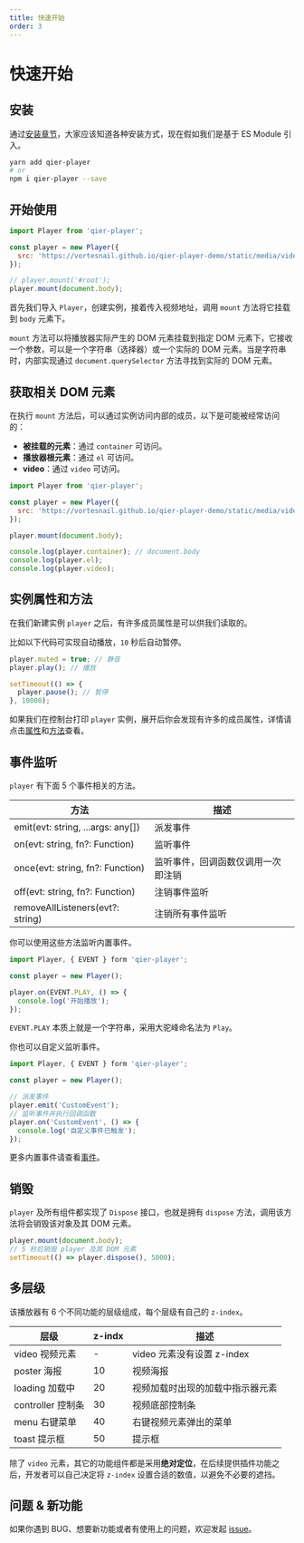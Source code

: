 ```yaml
---
title: 快速开始
order: 3
---
```


# 快速开始

## 安装

通过[安装章节](/zh-CN/doc/install)，大家应该知道各种安装方式，现在假如我们是基于 ES Module 引入。

```bash
yarn add qier-player
# or
npm i qier-player --save
```

## 开始使用

```js
import Player from 'qier-player';

const player = new Player({
  src: 'https://vortesnail.github.io/qier-player-demo/static/media/video480p.d116ba09.mp4',
});

// player.mount('#root');
player.mount(document.body);
```

首先我们导入 `Player`，创建实例，接着传入视频地址，调用 `mount` 方法将它挂载到 `body` 元素下。

`mount` 方法可以将播放器实际产生的 DOM 元素挂载到指定 DOM 元素下，它接收一个参数，可以是一个字符串（选择器）或一个实际的 DOM 元素。当是字符串时，内部实现通过 `document.querySelector` 方法寻找到实际的 DOM 元素。

## 获取相关 DOM 元素

在执行 `mount` 方法后，可以通过实例访问内部的成员，以下是可能被经常访问的：

- **被挂载的元素**：通过 `container` 可访问。
- **播放器根元素**：通过 `el` 可访问。
- **video**：通过 `video` 可访问。

```js
import Player from 'qier-player';

const player = new Player({
  src: 'https://vortesnail.github.io/qier-player-demo/static/media/video480p.d116ba09.mp4',
});

player.mount(document.body);

console.log(player.container); // document.body
console.log(player.el);
console.log(player.video);
```

## 实例属性和方法

在我们新建实例 `player` 之后，有许多成员属性是可以供我们读取的。

比如以下代码可实现自动播放，`10` 秒后自动暂停。

```js
player.muted = true; // 静音
player.play(); // 播放

setTimeout(() => {
  player.pause(); // 暂停
}, 10000);
```

如果我们在控制台打印 `player` 实例，展开后你会发现有许多的成员属性，详情请点击[属性](/zh-CN/api/property)和[方法](/zh-CN/api/functions)查看。

## 事件监听

`player` 有下面 5 个事件相关的方法。

| 方法                              | 描述                               |
| --------------------------------- | ---------------------------------- |
| emit(evt: string, ...args: any[]) | 派发事件                           |
| on(evt: string, fn?: Function)    | 监听事件                           |
| once(evt: string, fn?: Function)  | 监听事件，回调函数仅调用一次即注销 |
| off(evt: string, fn?: Function)   | 注销事件监听                       |
| removeAllListeners(evt?: string)  | 注销所有事件监听                   |

你可以使用这些方法监听内置事件。

```js
import Player, { EVENT } form 'qier-player';

const player = new Player();

player.on(EVENT.PLAY, () => {
  console.log('开始播放');
});
```

`EVENT.PLAY` 本质上就是一个字符串，采用大驼峰命名法为 `Play`。

你也可以自定义监听事件。

```js
import Player, { EVENT } form 'qier-player';

const player = new Player();

// 派发事件
player.emit('CustomEvent');
// 监听事件并执行回调函数
player.on('CustomEvent', () => {
  console.log('自定义事件已触发');
});
```

更多内置事件请查看[事件](/zh-CN/api/events)。

## 销毁

`player` 及所有组件都实现了 `Dispose` 接口，也就是拥有 `dispose` 方法，调用该方法将会销毁该对象及其 DOM 元素。

```js
player.mount(document.body);
// 5 秒后销毁 player 及其 DOM 元素
setTimeout(() => player.dispose(), 5000);
```

## 多层级

该播放器有 6 个不同功能的层级组成，每个层级有自己的 `z-index`。

| 层级              | z-indx | 描述                             |
| ----------------- | ------ | -------------------------------- |
| video 视频元素    | -      | video 元素没有设置 z-index       |
| poster 海报       | 10     | 视频海报                         |
| loading 加载中    | 20     | 视频加载时出现的加载中指示器元素 |
| controller 控制条 | 30     | 视频底部控制条                   |
| menu 右键菜单     | 40     | 右键视频元素弹出的菜单           |
| toast 提示框      | 50     | 提示框                           |

除了 `video` 元素，其它的功能组件都是采用**绝对定位**，在后续提供插件功能之后，开发者可以自己决定将 `z-index` 设置合适的数值，以避免不必要的遮挡。

## 问题 & 新功能

如果你遇到 BUG、想要新功能或者有使用上的问题，欢迎发起 [issue](https://github.com/vortesnail/qier-player/issues/new/choose)。
